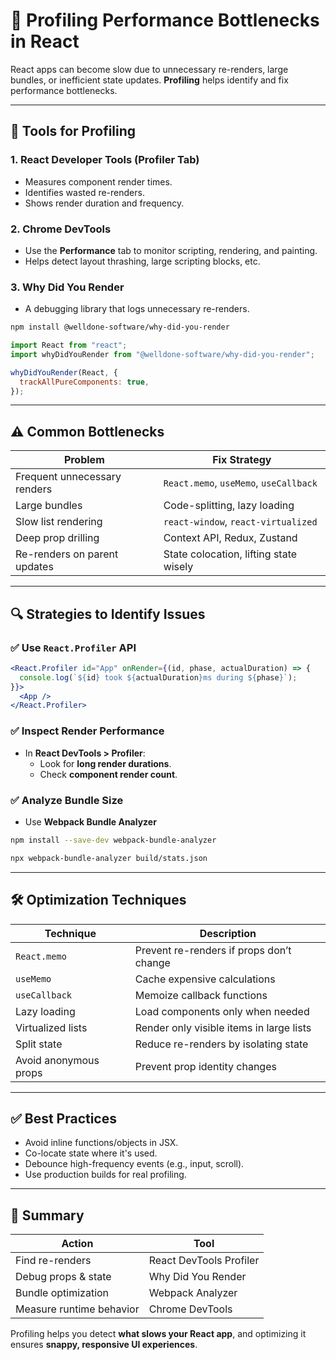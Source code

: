 
# 🚦 Profiling Performance Bottlenecks in React

React apps can become slow due to unnecessary re-renders, large bundles, or inefficient state updates. **Profiling** helps identify and fix performance bottlenecks.

---

## 🧪 Tools for Profiling

### 1. **React Developer Tools (Profiler Tab)**
- Measures component render times.
- Identifies wasted re-renders.
- Shows render duration and frequency.

### 2. **Chrome DevTools**
- Use the **Performance** tab to monitor scripting, rendering, and painting.
- Helps detect layout thrashing, large scripting blocks, etc.

### 3. **Why Did You Render**
- A debugging library that logs unnecessary re-renders.

```bash
npm install @welldone-software/why-did-you-render
```

```js
import React from "react";
import whyDidYouRender from "@welldone-software/why-did-you-render";

whyDidYouRender(React, {
  trackAllPureComponents: true,
});
```

---

## ⚠️ Common Bottlenecks

| Problem                        | Fix Strategy                                  |
|-------------------------------|-----------------------------------------------|
| Frequent unnecessary renders  | `React.memo`, `useMemo`, `useCallback`        |
| Large bundles                 | Code-splitting, lazy loading                  |
| Slow list rendering           | `react-window`, `react-virtualized`           |
| Deep prop drilling            | Context API, Redux, Zustand                   |
| Re-renders on parent updates  | State colocation, lifting state wisely        |

---

## 🔍 Strategies to Identify Issues

### ✅ Use `React.Profiler` API

```jsx
<React.Profiler id="App" onRender={(id, phase, actualDuration) => {
  console.log(`${id} took ${actualDuration}ms during ${phase}`);
}}>
  <App />
</React.Profiler>
```

### ✅ Inspect Render Performance

- In **React DevTools > Profiler**:
  - Look for **long render durations**.
  - Check **component render count**.

### ✅ Analyze Bundle Size

- Use **Webpack Bundle Analyzer**

```bash
npm install --save-dev webpack-bundle-analyzer
```

```bash
npx webpack-bundle-analyzer build/stats.json
```

---

## 🛠️ Optimization Techniques

| Technique                | Description                                |
|--------------------------|--------------------------------------------|
| `React.memo`             | Prevent re-renders if props don’t change   |
| `useMemo`                | Cache expensive calculations                |
| `useCallback`            | Memoize callback functions                  |
| Lazy loading             | Load components only when needed           |
| Virtualized lists        | Render only visible items in large lists   |
| Split state              | Reduce re-renders by isolating state       |
| Avoid anonymous props    | Prevent prop identity changes               |

---

## ✅ Best Practices

- Avoid inline functions/objects in JSX.
- Co-locate state where it's used.
- Debounce high-frequency events (e.g., input, scroll).
- Use production builds for real profiling.

---

## 📌 Summary

| Action                     | Tool                     |
|----------------------------|--------------------------|
| Find re-renders            | React DevTools Profiler  |
| Debug props & state        | Why Did You Render       |
| Bundle optimization        | Webpack Analyzer         |
| Measure runtime behavior   | Chrome DevTools          |

Profiling helps you detect **what slows your React app**, and optimizing it ensures **snappy, responsive UI experiences**.
